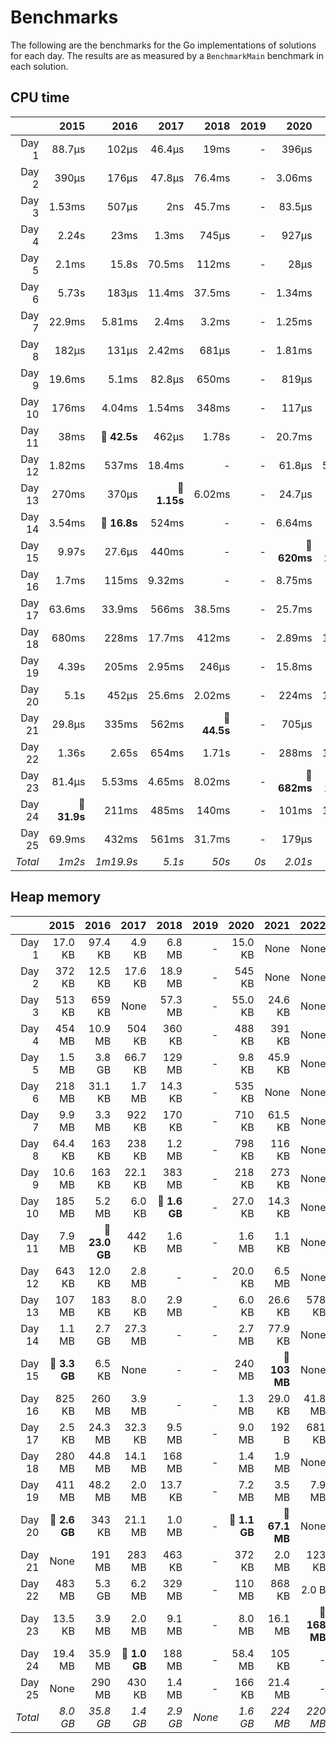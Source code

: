 # Benchmarks
The following are the benchmarks for the Go implementations of solutions for each day. The results are as measured by a `BenchmarkMain` benchmark in each solution.

## CPU time

 &nbsp;  | 2015 | 2016 | 2017 | 2018 | 2019 | 2020 | 2021 | 2022
 ---:  | ---:  | ---:  | ---:  | ---:  | ---:  | ---:  | ---:  | ---: 
Day 1 | 88.7µs | 102µs | 46.4µs | 19ms | - | 396µs | 14.4µs | 13.9µs
Day 2 | 390µs | 176µs | 47.8µs | 76.4ms | - | 3.06ms | 1.22µs | 4.18µs
Day 3 | 1.53ms | 507µs | 2ns | 45.7ms | - | 83.5µs | 48.2µs | 65.7µs
Day 4 | 2.24s | 23ms | 1.3ms | 745µs | - | 927µs | 692µs | 23.4µs
Day 5 | 2.1ms | 15.8s | 70.5ms | 112ms | - | 28µs | 704µs | 15.7µs
Day 6 | 5.73s | 183µs | 11.4ms | 37.5ms | - | 1.34ms | 656ns | 14.5µs
Day 7 | 22.9ms | 5.81ms | 2.4ms | 3.2ms | - | 1.25ms | 57.1µs | 13.2µs
Day 8 | 182µs | 131µs | 2.42ms | 681µs | - | 1.81ms | 535µs | 458µs
Day 9 | 19.6ms | 5.1ms | 82.8µs | 650ms | - | 819µs | 244µs | 446µs
Day 10 | 176ms | 4.04ms | 1.54ms | 348ms | - | 117µs | 74.4µs | 919ns
Day 11 | 38ms | **🔴 42.5s** | 462µs | 1.78s | - | 20.7ms | 360µs | 18.3ms
Day 12 | 1.82ms | 537ms | 18.4ms | - | - | 61.8µs | 5.09ms | 1.58ms
Day 13 | 270ms | 370µs | **🔴 1.15s** | 6.02ms | - | 24.7µs | 145µs | 2.59ms
Day 14 | 3.54ms | **🔴 16.8s** | 524ms | - | - | 6.64ms | 405µs | 8.12ms
Day 15 | 9.97s | 27.6µs | 440ms | - | - | **🔴 620ms** | **🔴 296ms** | 2.84µs
Day 16 | 1.7ms | 115ms | 9.32ms | - | - | 8.75ms | 45.2µs | **🔴 2.05s**
Day 17 | 63.6ms | 33.9ms | 566ms | 38.5ms | - | 25.7ms | 301µs | 1.8ms
Day 18 | 680ms | 228ms | 17.7ms | 412ms | - | 2.89ms | 18.1ms | 1.02ms
Day 19 | 4.39s | 205ms | 2.95ms | 246µs | - | 15.8ms | 59ms | **🔴 1.3s**
Day 20 | 5.1s | 452µs | 25.6ms | 2.02ms | - | 224ms | 18.9ms | 594ms
Day 21 | 29.8µs | 335ms | 562ms | **🔴 44.5s** | - | 705µs | 7.7ms | 569µs
Day 22 | 1.36s | 2.65s | 654ms | 1.71s | - | 288ms | 16.7ms | 172ms
Day 23 | 81.4µs | 5.53ms | 4.65ms | 8.02ms | - | **🔴 682ms** | **🔴 142ms** | **🔴 1.4s**
Day 24 | **🔴 31.9s** | 211ms | 485ms | 140ms | - | 101ms | 1.42ms | -
Day 25 | 69.9ms | 432ms | 561ms | 31.7ms | - | 179µs | 139ms | -
*Total* | *1m2s* | *1m19.9s* | *5.1s* | *50s* | *0s* | *2.01s* | *707ms* | *5.55s*

## Heap memory

 &nbsp;  | 2015 | 2016 | 2017 | 2018 | 2019 | 2020 | 2021 | 2022
 ---:  | ---:  | ---:  | ---:  | ---:  | ---:  | ---:  | ---:  | ---: 
Day 1 | 17.0 KB | 97.4 KB | 4.9 KB | 6.8 MB | - | 15.0 KB | None | None
Day 2 | 372 KB | 12.5 KB | 17.6 KB | 18.9 MB | - | 545 KB | None | None
Day 3 | 513 KB | 659 KB | None | 57.3 MB | - | 55.0 KB | 24.6 KB | None
Day 4 | 454 MB | 10.9 MB | 504 KB | 360 KB | - | 488 KB | 391 KB | None
Day 5 | 1.5 MB | 3.8 GB | 66.7 KB | 129 MB | - | 9.8 KB | 45.9 KB | None
Day 6 | 218 MB | 31.1 KB | 1.7 MB | 14.3 KB | - | 535 KB | None | None
Day 7 | 9.9 MB | 3.3 MB | 922 KB | 170 KB | - | 710 KB | 61.5 KB | None
Day 8 | 64.4 KB | 163 KB | 238 KB | 1.2 MB | - | 798 KB | 116 KB | None
Day 9 | 10.6 MB | 163 KB | 22.1 KB | 383 MB | - | 218 KB | 273 KB | None
Day 10 | 185 MB | 5.2 MB | 6.0 KB | **🔴 1.6 GB** | - | 27.0 KB | 14.3 KB | None
Day 11 | 7.9 MB | **🔴 23.0 GB** | 442 KB | 1.6 MB | - | 1.6 MB | 1.1 KB | None
Day 12 | 643 KB | 12.0 KB | 2.8 MB | - | - | 20.0 KB | 6.5 MB | None
Day 13 | 107 MB | 183 KB | 8.0 KB | 2.9 MB | - | 6.0 KB | 26.6 KB | 578 KB
Day 14 | 1.1 MB | 2.7 GB | 27.3 MB | - | - | 2.7 MB | 77.9 KB | None
Day 15 | **🔴 3.3 GB** | 6.5 KB | None | - | - | 240 MB | **🔴 103 MB** | None
Day 16 | 825 KB | 260 MB | 3.9 MB | - | - | 1.3 MB | 29.0 KB | 41.8 MB
Day 17 | 2.5 KB | 24.3 MB | 32.3 KB | 9.5 MB | - | 9.0 MB | 192 B | 681 KB
Day 18 | 280 MB | 44.8 MB | 14.1 MB | 168 MB | - | 1.4 MB | 1.9 MB | None
Day 19 | 411 MB | 48.2 MB | 2.0 MB | 13.7 KB | - | 7.2 MB | 3.5 MB | 7.9 MB
Day 20 | **🔴 2.6 GB** | 343 KB | 21.1 MB | 1.0 MB | - | **🔴 1.1 GB** | **🔴 67.1 MB** | None
Day 21 | None | 191 MB | 283 MB | 463 KB | - | 372 KB | 2.0 MB | 123 KB
Day 22 | 483 MB | 5.3 GB | 6.2 MB | 329 MB | - | 110 MB | 868 KB | 2.0 B
Day 23 | 13.5 KB | 3.9 MB | 2.0 MB | 9.1 MB | - | 8.0 MB | 16.1 MB | **🔴 168 MB**
Day 24 | 19.4 MB | 35.9 MB | **🔴 1.0 GB** | 188 MB | - | 58.4 MB | 105 KB | -
Day 25 | None | 290 MB | 430 KB | 1.4 MB | - | 166 KB | 21.4 MB | -
*Total* | *8.0 GB* | *35.8 GB* | *1.4 GB* | *2.9 GB* | *None* | *1.6 GB* | *224 MB* | *220 MB*